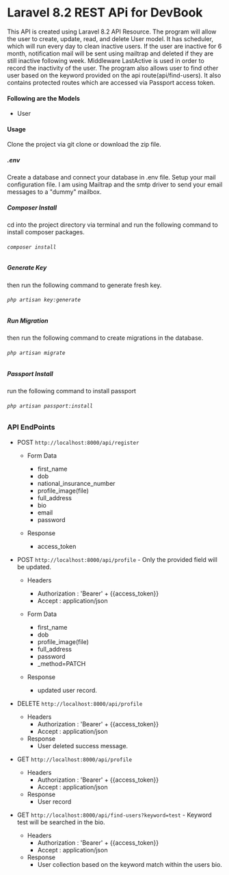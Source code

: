 # Laravel 8.2 REST APi for DevBook
This API is created using Laravel 8.2 API Resource. The program will allow the user to create, update, read, and delete User model. It has scheduler, which will run every day to clean inactive users. If the user are inactive for 6 month, notification mail will be sent using mailtrap and deleted if they are still inactive following week. Middleware LastActive is used in order to record the inactivity of the user. The program also allows user to find other user based on the keyword provided on the api route(api/find-users). It also contains protected routes which are accessed via Passport access token.

#### Following are the Models
* User

#### Usage
Clone the project via git clone or download the zip file.

##### .env
Create a database and connect your database in .env file. Setup your mail configuration file. I am using Mailtrap and the smtp driver to send your email messages to a "dummy" mailbox.
##### Composer Install
cd into the project directory via terminal and run the following  command to install composer packages.
###### `composer install`
##### Generate Key
then run the following command to generate fresh key.
###### `php artisan key:generate`
##### Run Migration
then run the following command to create migrations in the database.
###### `php artisan migrate`
##### Passport Install
run the following command to install passport
###### `php artisan passport:install`

### API EndPoints
* POST `http://localhost:8000/api/register`
  * Form Data
    * first_name
    * dob
    * national_insurance_number
    * profile_image(file)
    * full_address
    * bio
    * email
    * password

  * Response
    * access_token

* POST `http://localhost:8000/api/profile` - Only the provided field will be updated.
  * Headers
    * Authorization : 'Bearer' + {{access_token}}
    * Accept : application/json
  * Form Data
    * first_name
    * dob
    * profile_image(file)
    * full_address
    * password
    * _method=PATCH

  * Response
    * updated user record.

* DELETE `http://localhost:8000/api/profile`
  * Headers
    * Authorization : 'Bearer' + {{access_token}}
    * Accept : application/json
  * Response
    * User deleted success message.

* GET `http://localhost:8000/api/profile`
  * Headers
    * Authorization : 'Bearer' + {{access_token}}
    * Accept : application/json
  * Response
    * User record    
* GET `http://localhost:8000/api/find-users?keyword=test` - Keyword test will be searched in the bio.
  * Headers
    * Authorization : 'Bearer' + {{access_token}}
    * Accept : application/json
  * Response
    * User collection based on the keyword match within the users bio.
